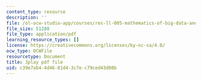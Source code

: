 ```yaml
---
content_type: resource
description: ''
file: /ol-ocw-studio-app/courses/res-ll-005-mathematics-of-big-data-and-machine-learning-january-iap-2020/c39e7ab44d4681d43c7ec79ced43d08b_2DDjHvH8d2k.pdf
file_size: 51280
file_type: application/pdf
learning_resource_types: []
license: https://creativecommons.org/licenses/by-nc-sa/4.0/
ocw_type: OCWFile
resourcetype: Document
title: 3play pdf file
uid: c39e7ab4-4d46-81d4-3c7e-c79ced43d08b
---
```

